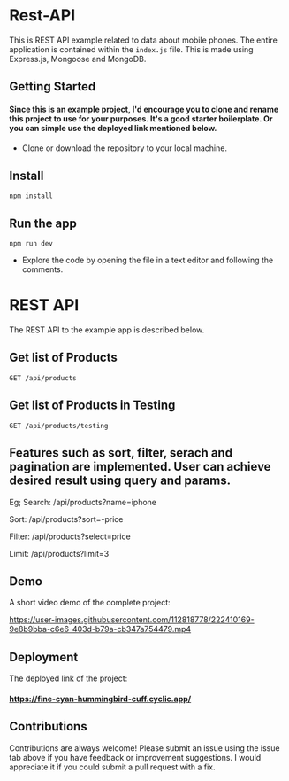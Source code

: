 # Rest-API

This is REST API example related to data about mobile phones. The entire application is contained within the `index.js` file. This is made using Express.js, Mongoose and MongoDB.

## Getting Started
#### Since this is an example project, I'd encourage you to clone and rename this project to use for your purposes. It's a good starter boilerplate. Or you can simple use the deployed link mentioned below.

* Clone or download the repository to your local machine.
## Install

    npm install

## Run the app

    npm run dev

* Explore the code by opening the file in a text editor and following the comments.

# REST API

The REST API to the example app is described below.

## Get list of Products

`GET /api/products`

## Get list of Products in Testing

`GET /api/products/testing`

## Features such as sort, filter, serach and pagination are implemented. User can achieve desired result using query and params.

Eg; 
Search: /api/products?name=iphone

Sort: /api/products?sort=-price

Filter: /api/products?select=price

Limit: /api/products?limit=3

## Demo

A short video demo of the complete project:




https://user-images.githubusercontent.com/112818778/222410169-9e8b9bba-c6e6-403d-b79a-cb347a754479.mp4




## Deployment

The deployed link of the project:
#### https://fine-cyan-hummingbird-cuff.cyclic.app/

## Contributions

Contributions are always welcome! Please submit an issue using the issue tab above if you have feedback or improvement suggestions. I would appreciate it if you could submit a pull request with a fix.
